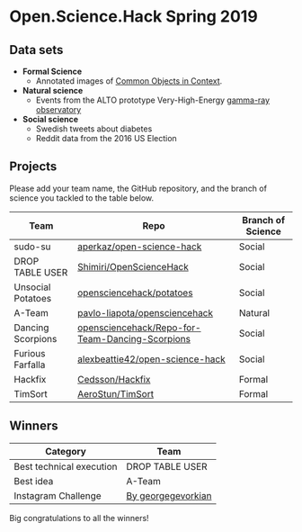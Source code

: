 # Open.Science.Hack Spring 2019

## Data sets

- **Formal Science**
  - Annotated images of [Common Objects in Context](cocodataset.org).
- **Natural science**
  - Events from the ALTO prototype Very-High-Energy [gamma-ray observatory](https://alto-gamma-ray-observatory.org)
- **Social science**
  - Swedish tweets about diabetes
  - Reddit data from the 2016 US Election

## Projects

Please add your team name, the GitHub repository, and the branch of science you tackled to the table below.

| Team        | Repo                                                                                            | Branch of Science |
| ----------- | ----------------------------------------------------------------------------------------------- | ----------------- |
| sudo-su     | [aperkaz/open-science-hack](https://github.com/aperkaz/open-science-hack)               | Social            |
| DROP TABLE USER     | [Shimiri/OpenScienceHack](https://github.com/Shimiri/OpenScienceHack)         | Social            |
| Unsocial Potatoes | [opensciencehack/potatoes](https://github.com/opensciencehack/potatoes)                   | Social |
| A-Team      | [pavlo-liapota/opensciencehack](https://github.com/pavlo-liapota/opensciencehack)               | Natural           |
| Dancing Scorpions | [opensciencehack/Repo-for-Team-Dancing-Scorpions](https://github.com/opensciencehack/Repo-for-Team-Dancing-Scorpions) | Social |
| Furious Farfalla | [alexbeattie42/open-science-hack](https://github.com/alexbeattie42/open-science-hack) | Social |
| Hackfix| [Cedsson/Hackfix](https://github.com/Cedsson/Hackfix) | Formal |
| TimSort | [AeroStun/TimSort](https://github.com/AeroStun/TimSort) | Formal |

## Winners

Category | Team
-------- | ----
Best technical execution | DROP TABLE USER
Best idea | A-Team
Instagram Challenge | [By georgegevorkian](https://www.instagram.com/p/Bv7-_nZlEWy/)

Big congratulations to all the winners!
